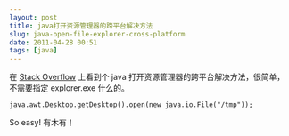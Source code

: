 ```yaml
---
layout: post
title: java打开资源管理器的跨平台解决方法
slug: java-open-file-explorer-cross-platform
date: 2011-04-28 00:51
tags: [java]
---
```


在 [Stack Overflow][1] 上看到个 java 打开资源管理器的跨平台解决方法，很简单，不需要指定 explorer.exe 什么的。

    java.awt.Desktop.getDesktop().open(new java.io.File("/tmp"));

So easy! 有木有！

[1]: http://stackoverflow.com/
